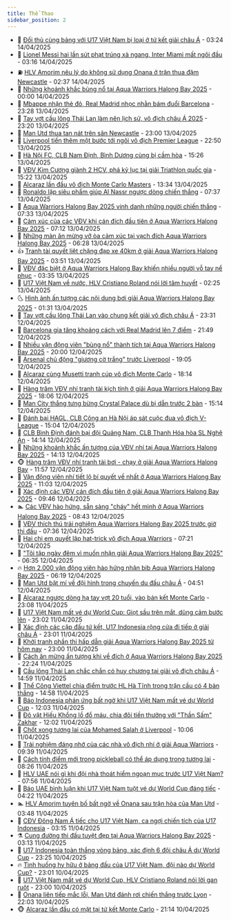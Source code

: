 ```yaml
---
title: Thể Thao
sidebar_position: 2
---
```


<!-- dantri-the-thao:START -->
- 🎡 [Đối thủ cùng bảng với U17 Việt Nam bị loại ở tứ kết giải châu Á](https://dantri.com.vn/the-thao/doi-thu-cung-bang-voi-u17-viet-nam-bi-loai-o-tu-ket-giai-chau-a-20250414101911624.htm) - 03:24 14/04/2025
- 💯 [Lionel Messi hai lần sút phạt trúng xà ngang, Inter Miami mất ngôi đầu](https://dantri.com.vn/the-thao/lionel-messi-hai-lan-sut-phat-trung-xa-ngang-inter-miami-mat-ngoi-dau-20250414100338819.htm) - 03:16 14/04/2025
- ⛽️ [HLV Amorim nêu lý do không sử dụng Onana ở trận thua đậm Newcastle](https://dantri.com.vn/the-thao/hlv-amorim-neu-ly-do-khong-su-dung-onana-o-tran-thua-dam-newcastle-20250414084520985.htm) - 02:37 14/04/2025
- 💃 [Những khoảnh khắc bùng nổ tại Aqua Warriors Halong Bay 2025](https://dantri.com.vn/the-thao/nhung-khoanh-khac-bung-no-tai-aqua-warriors-halong-bay-2025-20250414065918346.htm) - 00:00 14/04/2025
- 🌈 [Mbappe nhận thẻ đỏ, Real Madrid nhọc nhằn bám đuổi Barcelona](https://dantri.com.vn/the-thao/mbappe-nhan-the-do-real-madrid-nhoc-nhan-bam-duoi-barcelona-20250414062815865.htm) - 23:28 13/04/2025
- 🦅 [Tay vợt cầu lông Thái Lan làm nên lịch sử, vô địch châu Á 2025](https://dantri.com.vn/the-thao/tay-vot-cau-long-thai-lan-lam-nen-lich-su-vo-dich-chau-a-2025-20250414021447671.htm) - 23:20 13/04/2025
- 🌝 [Man Utd thua tan nát trên sân Newcastle](https://dantri.com.vn/the-thao/man-utd-thua-tan-nat-tren-san-newcastle-20250414060001437.htm) - 23:00 13/04/2025
- 🚀 [Liverpool  tiến thêm một bước tới ngôi vô địch Premier League](https://dantri.com.vn/the-thao/liverpool-tien-them-mot-buoc-toi-ngoi-vo-dich-premier-league-20250414062557070.htm) - 22:50 13/04/2025
- 🎉 [Hà Nội FC, CLB Nam Định, Bình Dương cùng bị cầm hòa](https://dantri.com.vn/the-thao/ha-noi-fc-clb-nam-dinh-binh-duong-cung-bi-cam-hoa-20250413232052915.htm) - 15:26 13/04/2025
- 📝 [VĐV Kim Cương giành 2 HCV, phá kỷ lục tại giải Triathlon quốc gia](https://dantri.com.vn/the-thao/vdv-kim-cuong-gianh-2-hcv-pha-ky-luc-tai-giai-triathlon-quoc-gia-20250413221101444.htm) - 15:22 13/04/2025
- 🦄 [Alcaraz lần đầu vô địch Monte Carlo Masters](https://dantri.com.vn/the-thao/alcaraz-lan-dau-vo-dich-monte-carlo-masters-20250413202047863.htm) - 13:34 13/04/2025
- 🎉 [Ronaldo lập siêu phẩm giúp Al Nassr ngược dòng chiến thắng](https://dantri.com.vn/the-thao/ronaldo-lap-sieu-pham-giup-al-nassr-nguoc-dong-chien-thang-20250413143347887.htm) - 07:37 13/04/2025
- 💼 [Aqua Warriors Halong Bay 2025 vinh danh những người chiến thắng](https://dantri.com.vn/the-thao/aqua-warriors-halong-bay-2025-vinh-danh-nhung-nguoi-chien-thang-20250413142130253.htm) - 07:33 13/04/2025
- 🤡 [Cảm xúc của các VĐV khi cán đích đầu tiên ở Aqua Warriors Halong Bay 2025](https://dantri.com.vn/the-thao/cam-xuc-cua-cac-vdv-khi-can-dich-dau-tien-o-aqua-warriors-halong-bay-2025-20250413135559707.htm) - 07:12 13/04/2025
- 🦆 [Những màn ăn mừng vỡ òa cảm xúc tại vạch đích Aqua Warriors Halong Bay 2025](https://dantri.com.vn/the-thao/nhung-man-an-mung-vo-oa-cam-xuc-tai-vach-dich-aqua-warriors-halong-bay-2025-20250413125041752.htm) - 06:28 13/04/2025
- 👍 [Tranh tài quyết liệt chặng đạp xe 40km ở giải Aqua Warriors Halong Bay 2025](https://dantri.com.vn/the-thao/tranh-tai-quyet-liet-chang-dap-xe-40km-o-giai-aqua-warriors-halong-bay-2025-20250413100735319.htm) - 03:51 13/04/2025
- 💼 [VĐV đặc biệt ở Aqua Warriors Halong Bay khiến nhiều người vỗ tay nể phục](https://dantri.com.vn/the-thao/vdv-dac-biet-o-aqua-warriors-halong-bay-khien-nhieu-nguoi-vo-tay-ne-phuc-20250413103434839.htm) - 03:35 13/04/2025
- 🦒 [U17 Việt Nam về nước, HLV Cristiano Roland nói lời tâm huyết](https://dantri.com.vn/the-thao/u17-viet-nam-ve-nuoc-hlv-cristiano-roland-noi-loi-tam-huyet-20250413092459206.htm) - 02:25 13/04/2025
- 🌜 [Hình ảnh ấn tượng các nội dung bơi giải Aqua Warriors Halong Bay 2025](https://dantri.com.vn/the-thao/hinh-anh-an-tuong-cac-noi-dung-boi-giai-aqua-warriors-halong-bay-2025-20250413082953306.htm) - 01:31 13/04/2025
- 🦆 [Tay vợt cầu lông Thái Lan vào chung kết giải vô địch châu Á](https://dantri.com.vn/the-thao/tay-vot-cau-long-thai-lan-vao-chung-ket-giai-vo-dich-chau-a-20250412221316460.htm) - 23:31 12/04/2025
- 💪 [Barcelona gia tăng khoảng cách với Real Madrid lên 7 điểm](https://dantri.com.vn/the-thao/barcelona-gia-tang-khoang-cach-voi-real-madrid-len-7-diem-20250413021513275.htm) - 21:49 12/04/2025
- 🧠 [Nhiều vận động viên &quot;bùng nổ&quot; thành tích tại Aqua Warriors Halong Bay 2025](https://dantri.com.vn/the-thao/nhieu-van-dong-vien-bung-no-thanh-tich-tai-aqua-warriors-halong-bay-2025-20250413025347495.htm) - 20:00 12/04/2025
- 🦄 [Arsenal chủ động &quot;giương cờ trắng&quot; trước Liverpool](https://dantri.com.vn/the-thao/arsenal-chu-dong-giuong-co-trang-truoc-liverpool-20250413020440973.htm) - 19:05 12/04/2025
- 🥸 [Alcaraz cùng Musetti tranh cúp vô địch Monte Carlo](https://dantri.com.vn/the-thao/alcaraz-cung-musetti-tranh-cup-vo-dich-monte-carlo-20250413011409628.htm) - 18:14 12/04/2025
- 🤠 [Hàng trăm VĐV nhí tranh tài kịch tính ở giải Aqua Warriors Halong Bay 2025](https://dantri.com.vn/the-thao/hang-tram-vdv-nhi-tranh-tai-kich-tinh-o-giai-aqua-warriors-halong-bay-2025-20250413033645588.htm) - 18:06 12/04/2025
- 👺 [Man City thắng tưng bừng Crystal Palace dù bị dẫn trước 2 bàn](https://dantri.com.vn/the-thao/man-city-thang-tung-bung-crystal-palace-du-bi-dan-truoc-2-ban-20250412221158931.htm) - 15:14 12/04/2025
- 📝 [Đánh bại HAGL, CLB Công an Hà Nội áp sát cuộc đua vô địch V-League](https://dantri.com.vn/the-thao/danh-bai-hagl-clb-cong-an-ha-noi-ap-sat-cuoc-dua-vo-dich-v-league-20250412215505037.htm) - 15:04 12/04/2025
- 🦆 [CLB Bình Định đánh bại đội Quảng Nam, CLB Thanh Hóa hòa SL Nghệ An](https://dantri.com.vn/the-thao/clb-binh-dinh-danh-bai-doi-quang-nam-clb-thanh-hoa-hoa-sl-nghe-an-20250412210906612.htm) - 14:14 12/04/2025
- 🥳 [Những khoảnh khắc ấn tượng của VĐV nhí tại Aqua Warriors Halong Bay 2025](https://dantri.com.vn/the-thao/nhung-khoanh-khac-an-tuong-cua-vdv-nhi-tai-aqua-warriors-halong-bay-2025-20250412184245476.htm) - 14:13 12/04/2025
- 🐵 [Hàng trăm VĐV nhí tranh tài bơi - chạy ở giải  Aqua Warriors Halong Bay](https://dantri.com.vn/the-thao/hang-tram-vdv-nhi-tranh-tai-boi-chay-o-giai-aqua-warriors-halong-bay-20250412182825675.htm) - 11:57 12/04/2025
- 🤩 [Vận động viên nhí tiết lộ bí quyết về nhất ở Aqua Warriors Halong Bay 2025](https://dantri.com.vn/the-thao/van-dong-vien-nhi-tiet-lo-bi-quyet-ve-nhat-o-aqua-warriors-halong-bay-2025-20250412173643325.htm) - 11:03 12/04/2025
- 🤠 [Xác định các VĐV cán đích đầu tiên ở giải Aqua Warriors Halong Bay 2025](https://dantri.com.vn/the-thao/xac-dinh-cac-vdv-can-dich-dau-tien-o-giai-aqua-warriors-halong-bay-2025-20250412164652030.htm) - 09:46 12/04/2025
- 🏊 [Các VĐV hào hứng, sẵn sàng &quot;cháy&quot; hết mình ở Aqua Warriors Halong Bay 2025](https://dantri.com.vn/the-thao/cac-vdv-hao-hung-san-sang-chay-het-minh-o-aqua-warriors-halong-bay-2025-20250412154255577.htm) - 08:43 12/04/2025
- 🗽 [VĐV thích thú trải nghiệm Aqua Warriors Halong Bay 2025 trước giờ thi đấu](https://dantri.com.vn/the-thao/vdv-thich-thu-trai-nghiem-aqua-warriors-halong-bay-2025-truoc-gio-thi-dau-20250412143553428.htm) - 07:36 12/04/2025
- 🚀 [Hai chị em quyết lập hat-trick vô địch Aqua Warriors](https://dantri.com.vn/the-thao/hai-chi-em-quyet-lap-hat-trick-vo-dich-aqua-warriors-20250412141921166.htm) - 07:21 12/04/2025
- 🎉 [&quot;Tôi tập ngày đêm vì muốn nhận giải Aqua Warriors Halong Bay 2025&quot;](https://dantri.com.vn/the-thao/toi-tap-ngay-dem-vi-muon-nhan-giai-aqua-warriors-halong-bay-2025-20250412133458763.htm) - 06:35 12/04/2025
- 🔥 [Hơn 2.000 vận động viên hào hứng nhận bib Aqua Warriors Halong Bay 2025](https://dantri.com.vn/the-thao/hon-2000-van-dong-vien-hao-hung-nhan-bib-aqua-warriors-halong-bay-2025-20250412130326651.htm) - 06:19 12/04/2025
- 🎉 [Man Utd bật mí về đội hình trong chuyến du đấu châu Á](https://dantri.com.vn/the-thao/man-utd-bat-mi-ve-doi-hinh-trong-chuyen-du-dau-chau-a-20250412114814892.htm) - 04:51 12/04/2025
- 🎡 [Alcaraz ngược dòng hạ tay vợt 20 tuổi, vào bán kết Monte Carlo](https://dantri.com.vn/the-thao/alcaraz-nguoc-dong-ha-tay-vot-20-tuoi-vao-ban-ket-monte-carlo-20250412065312964.htm) - 23:08 11/04/2025
- 🐻 [U17 Việt Nam mất vé dự World Cup: Giọt sầu trên mắt, dũng cảm bước lên](https://dantri.com.vn/the-thao/u17-viet-nam-mat-ve-du-world-cup-giot-sau-tren-mat-dung-cam-buoc-len-20250412002323153.htm) - 23:02 11/04/2025
- 🌊 [Xác định các cặp đấu tứ kết, U17 Indonesia rộng cửa đi tiếp ở giải châu Á](https://dantri.com.vn/the-thao/xac-dinh-cac-cap-dau-tu-ket-u17-indonesia-rong-cua-di-tiep-o-giai-chau-a-20250412045706106.htm) - 23:01 11/04/2025
- 💃 [Khởi tranh phần thi hấp dẫn giải Aqua Warriors Halong Bay 2025 từ hôm nay](https://dantri.com.vn/the-thao/khoi-tranh-phan-thi-hap-dan-giai-aqua-warriors-halong-bay-2025-tu-hom-nay-20250411113206052.htm) - 23:00 11/04/2025
- 🤔 [Cách ăn mừng ấn tượng khi về đích ở Aqua Warriors Halong Bay 2025](https://dantri.com.vn/the-thao/cach-an-mung-an-tuong-khi-ve-dich-o-aqua-warriors-halong-bay-2025-20250411225748851.htm) - 22:24 11/04/2025
- 🤭 [Cầu lông Thái Lan chắc chắn có huy chương tại giải vô địch châu Á](https://dantri.com.vn/the-thao/cau-long-thai-lan-chac-chan-co-huy-chuong-tai-giai-vo-dich-chau-a-20250411215243724.htm) - 14:59 11/04/2025
- 👹 [Thể Công Viettel chia điểm trước HL Hà Tĩnh trong trận cầu có 4 bàn thắng](https://dantri.com.vn/the-thao/the-cong-viettel-chia-diem-truoc-hl-ha-tinh-trong-tran-cau-co-4-ban-thang-20250411215322707.htm) - 14:58 11/04/2025
- 🗽 [Báo Indonesia phản ứng bất ngờ khi U17 Việt Nam mất vé dự World Cup](https://dantri.com.vn/the-thao/bao-indonesia-phan-ung-bat-ngo-khi-u17-viet-nam-mat-ve-du-world-cup-20250411183513012.htm) - 12:03 11/04/2025
- 🥳 [Đô vật Hiếu Khổng lồ đổ máu, chia đôi tiền thưởng với &quot;Thần Sấm&quot; Zakhar](https://dantri.com.vn/the-thao/do-vat-hieu-khong-lo-do-mau-chia-doi-tien-thuong-voi-than-sam-zakhar-20250411190203483.htm) - 12:02 11/04/2025
- 💃 [Chốt xong tương lai của Mohamed Salah ở Liverpool](https://dantri.com.vn/the-thao/chot-xong-tuong-lai-cua-mohamed-salah-o-liverpool-20250411170632341.htm) - 10:06 11/04/2025
- 🧰 [Trải nghiệm đáng nhớ của các nhà vô địch nhí ở giải Aqua Warriors](https://dantri.com.vn/the-thao/trai-nghiem-dang-nho-cua-cac-nha-vo-dich-nhi-o-giai-aqua-warriors-20250411161120484.htm) - 09:39 11/04/2025
- 💪 [Cách tính điểm mới trong pickleball có thể áp dụng trong tương lai](https://dantri.com.vn/the-thao/cach-tinh-diem-moi-trong-pickleball-co-the-ap-dung-trong-tuong-lai-20250411143423012.htm) - 08:26 11/04/2025
- 🚀 [HLV UAE nói gì khi đội nhà thoát hiểm ngoạn mục trước U17 Việt Nam?](https://dantri.com.vn/the-thao/hlv-uae-noi-gi-khi-doi-nha-thoat-hiem-ngoan-muc-truoc-u17-viet-nam-20250411123424348.htm) - 07:56 11/04/2025
- 🤠 [Báo UAE bình luận khi U17 Việt Nam tuột vé dự World Cup đáng tiếc](https://dantri.com.vn/the-thao/bao-uae-binh-luan-khi-u17-viet-nam-tuot-ve-du-world-cup-dang-tiec-20250411102238925.htm) - 04:22 11/04/2025
- 🏊 [HLV Amorim tuyên bố bất ngờ về Onana sau trận hòa của Man Utd](https://dantri.com.vn/the-thao/hlv-amorim-tuyen-bo-bat-ngo-ve-onana-sau-tran-hoa-cua-man-utd-20250411104256286.htm) - 03:48 11/04/2025
- 🦄 [CĐV Đông Nam Á tiếc cho U17 Việt Nam, ca ngợi chiến tích của U17 Indonesia](https://dantri.com.vn/the-thao/cdv-dong-nam-a-tiec-cho-u17-viet-nam-ca-ngoi-chien-tich-cua-u17-indonesia-20250411085819762.htm) - 03:15 11/04/2025
- ⚗️ [Cung đường thi đấu tuyệt đẹp tại Aqua Warriors Halong Bay 2025](https://dantri.com.vn/the-thao/cung-duong-thi-dau-tuyet-dep-tai-aqua-warriors-halong-bay-2025-20250411081003018.htm) - 03:13 11/04/2025
- 🥷 [U17 Indonesia toàn thắng vòng bảng, xác định 6 đội châu Á dự World Cup](https://dantri.com.vn/the-thao/u17-indonesia-toan-thang-vong-bang-xac-dinh-6-doi-chau-a-du-world-cup-20250411062436660.htm) - 23:25 10/04/2025
- 🔥 [Tình huống hy hữu ở bảng đấu của U17 Việt Nam, đội nào dự World Cup?](https://dantri.com.vn/the-thao/tinh-huong-hy-huu-o-bang-dau-cua-u17-viet-nam-doi-nao-du-world-cup-20250411011951636.htm) - 23:01 10/04/2025
- 🦅 [U17 Việt Nam mất vé dự World Cup, HLV Cristiano Roland nói lời gan ruột](https://dantri.com.vn/the-thao/u17-viet-nam-mat-ve-du-world-cup-hlv-cristiano-roland-noi-loi-gan-ruot-20250411060426064.htm) - 23:00 10/04/2025
- 🌝 [Onana liên tiếp mắc lỗi, Man Utd đánh rơi chiến thắng trước Lyon](https://dantri.com.vn/the-thao/onana-lien-tiep-mac-loi-man-utd-danh-roi-chien-thang-truoc-lyon-20250411050321327.htm) - 22:03 10/04/2025
- 🐵 [Alcaraz lần đầu có mặt tại tứ kết Monte Carlo](https://dantri.com.vn/the-thao/alcaraz-lan-dau-co-mat-tai-tu-ket-monte-carlo-20250411053119625.htm) - 21:14 10/04/2025<!-- dantri-the-thao:END -->
